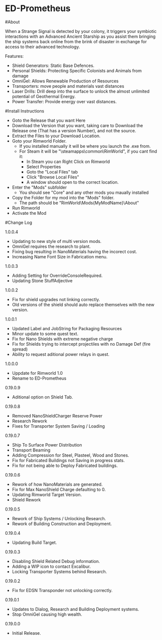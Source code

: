 # ED-Prometheus

#About

When a Strange Signal is detected by your colony, it triggers your symbiotic interactions with an Advanced Ancient Starship as you assist them bringing the ship systems back online from the brink of disaster in exchange for access to their advanced technology. 

Features:
 * Shield Generators: Static Base Defences.
 * Personal Shields: Protecting Specific Colonists and Animals from damage
 * OmniGel: Allows Renewable Production of Resources
 * Transporters: move people and materials vast distances
 * Laser Drills: Drill deep into the surface to unlock the almost unlimited potential of Geothermal Energy.
 * Power Transfer: Provide energy over vast distances.


#Install Instructions

 * Goto the Release that you want Here
 * Download the Version that you want, taking care to Download the Release one (That has a version Number), and not the source.
 * Extract the Files to your Download Location.
 * Goto your Rimworld Folder. 
   * If you installed manually it will be where you launch the .exe from.
   * For Steam it will be "\steamapps\common\RimWorld", if you cant find it:
     * In Steam you can Right Click on Rimworld
	 * Select Properties
	 * Goto the "Local Files" tab
	 * Click "Browse Local Files"
	 * A window should open to the correct location.
 * Enter the "Mods" subfolder
   * You should see "Core" and any other mods you maually installed
 * Copy the Folder for my mod into the "Mods" folder.
   * The path should be "RimWorld\Mods\{MyModName}\About"
 * Run Rimworld
 * Activate the Mod


#Change Log

1.0.0.4
 * Updating to new style of multi version mods.
 * OmniGel requires the research to plant.
 * Fixing bug resulting in NanoMaterials having the incorect cost.
 * Increasing Name Font Size in Fabrication menu. 
 
1.0.0.3
 * Adding Setting for OverrideConsoleRequired.
 * Updating Stone StuffAdjective

1.0.0.2
 * Fix for shield upgrades not linking correctly.
 * Old versions of the shield should auto replace themselves with the new version.
 
1.0.0.1
 * Updated Label and JobString for Packaging Resources
 * Minor update to some quest text.
 * Fix for Nano Shields with extreme negative charge
 * Fix for Shields trying to intercept projectiles with no Damage Def (fire spread)
 * Ability to request aditional power relays in quest.
 
1.0.0.0
 * Uppdate for Rimworld 1.0
 * Rename to ED-Prometheus

0.19.0.9
 * Aditional option on Shield Tab.

0.19.0.8
 * Removed NanoShieldCharger Reserve Power
 * Research Rework
 * Fixes for Transporter System Saving / Loading
 
0.19.0.7
 * Ship To Surface Power Distribution
 * Transport Beaming
 * Adding Compression for Steel, Plasteel, Wood and Stones.
 * Fix for Fabricated Buildings not Saving in progress stats.
 * Fix for not being able to Deploy Fabricated buildings.
 
0.19.0.6
 * Rework of how NanoMaterials are generated.
 * Fix for Max NanoShield Charge defaulting to 0.
 * Updating Rimworld Target Version.
 * Shield Rework

0.19.0.5
 * Rework of Ship Systems / Unlocking Research.
 * Rework of Building Construction and Deployment.

0.19.0.4
 * Updating Build Target.

0.19.0.3
 * Disabling Shield Related Debug information.
 * Adding a WIP icon to contact Excalibur.
 * Locking Transporter Systems behind Research.

0.19.0.2
 * Fix for EDSN Transponder not unlocking correctly.

0.19.0.1
 * Updates to Dialog, Research and Building Deployment systems.
 * Stop OmniGel causing high wealth.

0.19.0.0
 * Initial Release.
